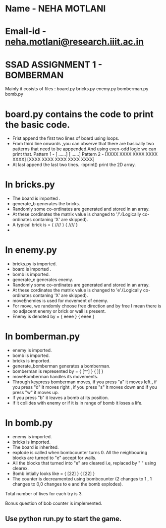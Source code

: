 # Name - NEHA MOTLANI
# Email-id - neha.motlani@research.iiit.ac.in
# SSAD ASSIGNMENT 1 - BOMBERMAN

Mainly it cosists of files :
board.py
bricks.py
enemy.py
bomberman.py
bomb.py

# board.py contains the code to print the basic code.
 - Frist append the first two lines of board using loops.
 - From third line onwards ,you can observe that there are basically two patterns that need to be apppended.And using even-odd logic we can print that.
 Pattern 1 - [                              ......]
 			 [                              ......]
 Pattern 2 - [XXXX    XXXX    XXXX    XXXX    XXXX]
 			 [XXXX    XXXX    XXXX    XXXX    XXXX]
 - At last append the last two tines.
 -bprint() print the 2D array.

# In bricks.py 
- The board is imported .
- generate_b generates the bricks.
- Randomly some co-ordinates are generated and stored in an array.
- At these cordinates the matrix value is changed to '/'.(Logically co-ordinates contaning 'X' are skipped).
- A typical brick is = { //// }
					   { //// }
-

# In enemy.py
- bricks.py is imported.
- board is imported .
- bomb is imported.
- generate_e generates enemy.
- Randomly some co-ordinates are generated and stored in an array.
- At these cordinates the matrix value is changed to 'e'.(Logically co-ordinates contaning 'X' are skipped).
- moveEnemies is used for movement of enemy.
- For move, we randomly choose free direction and by free I mean there is no adjacent enemy or brick or wall is present.
- Enemy is denoted by = { eeee }
						{ eeee }

# In bomberman.py
- enemy is imported.
- bomb is imported.
- bricks is imported.
- generate_bomberman generates a bomberman.
- bomberman is represented by = { [^^] }
								{  ][  }
- moveBomberman handles its movements.
- Through keypress bomberman moves, if you press "a" it moves left , if you press "d" it moves right , if you press "s" it moves down and if you press "w" it moves up.
- If you press "b" it leaves a bomb at its position. 
- If it collides with enemy or if it is in range of bomb it loses a life.

# In bomb.py
- enemy is imported.
- bricks is imported.
- The board is inherited.
- explode is called when bombcounter turns 0. All the neighbouring blocks are turned to "e" accept for walls.
- All the blocks that turned into "e" are cleared i.e, replaced by " " using clearex.
- Bomb intially looks like = { [22] }
							 { [22] }
- The counter is decreamented using bombcounter (2 changes to 1 , 1 changes to 0,0 changes to e and the bomb explodes).

Total number of lives for each try is 3.

Bonus question of bob counter is implemented.

## Use python run.py to start the game. 


